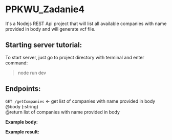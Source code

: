 # PPKWU_Zadanie4

It's a Nodejs REST Api project that will list all available companies with name provided in body and will generate vcf file.

## Starting server tutorial:

To start server, just go to project directory with terminal and enter command:  
> node run dev

## Endpoints:

`GET /getCompanies` <- get list of companies with name provided in body
@body (:string)  
@return list of companies with name provided in body

**Example body:**

**Example result:**
